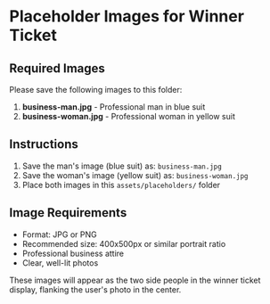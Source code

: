 # Placeholder Images for Winner Ticket

## Required Images

Please save the following images to this folder:

1. **business-man.jpg** - Professional man in blue suit
2. **business-woman.jpg** - Professional woman in yellow suit

## Instructions

1. Save the man's image (blue suit) as: `business-man.jpg`
2. Save the woman's image (yellow suit) as: `business-woman.jpg`
3. Place both images in this `assets/placeholders/` folder

## Image Requirements

- Format: JPG or PNG
- Recommended size: 400x500px or similar portrait ratio
- Professional business attire
- Clear, well-lit photos

These images will appear as the two side people in the winner ticket display, flanking the user's photo in the center.

